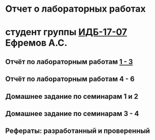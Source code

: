 # Отчет о лабораторных работах
# студент группы [ИДБ-17-07](https://github.com/stankin/design-part-1/wiki/List-IDB-17-07) Ефремов А.С.

## Отчёт по лабораторным работам [1 - 3](https://github.com/SirAlek/EfremovAS.github.io.wiki.git)

## Отчёт по лабораторным работам 4 - 6

## Домашнее задание по семинарам 1 и 2

## Домашнее задание по семинарам 3 - 4

## Рефераты: разработанный и проверенный
